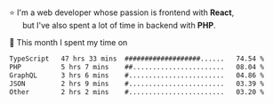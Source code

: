 ⭐ I'm a web developer whose passion is frontend with <b>React</b>,<br/>
&nbsp; &nbsp; &nbsp; but I've also spent a lot of time in backend with <b>PHP</b>.

📅 This month I spent my time on

<!--START_SECTION:waka-->

```txt
TypeScript   47 hrs 33 mins  ###################......   74.54 %
PHP          5 hrs 7 mins    ##.......................   08.04 %
GraphQL      3 hrs 6 mins    #........................   04.86 %
JSON         2 hrs 9 mins    #........................   03.39 %
Other        2 hrs 2 mins    #........................   03.20 %
```

<!--END_SECTION:waka-->
